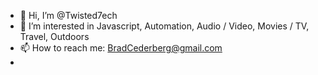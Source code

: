- 👋 Hi, I’m @Twisted7ech
- 👀 I’m interested in Javascript, Automation, Audio / Video, Movies / TV, Travel, Outdoors
- 📫 How to reach me: BradCederberg@gmail.com
- 
